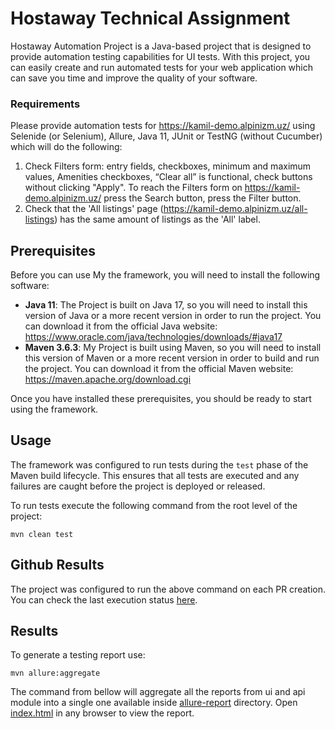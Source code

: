 # Hostaway Technical Assignment

Hostaway Automation Project is a Java-based project that is designed to provide automation testing capabilities for UI
tests.
With this project, you can easily create and run automated tests for your web application which can save you time and
improve the quality of your software.

### Requirements

Please provide automation tests for https://kamil-demo.alpinizm.uz/ using Selenide (or Selenium), Allure, Java 11, JUnit
or TestNG (without Cucumber) which will do the following:

1. Check Filters form: entry fields, checkboxes, minimum and maximum values, Amenities checkboxes, “Clear all” is
   functional, check buttons without clicking "Apply".
   To reach the Filters form on https://kamil-demo.alpinizm.uz/ press the Search button, press the Filter button.
2. Check that the 'All listings' page (https://kamil-demo.alpinizm.uz/all-listings) has the same amount of listings as
   the 'All' label.

## Prerequisites

Before you can use My the framework, you will need to install the following software:

* **Java 11**: The Project is built on Java 17, so you will need to install this version of Java or a more recent
  version in order to run the project. You can download it from the official Java
  website: https://www.oracle.com/java/technologies/downloads/#java17
* **Maven 3.6.3**: My Project is built using Maven, so you will need to install this version of Maven or a more recent
  version in order to build and run the project. You can download it from the official Maven
  website: https://maven.apache.org/download.cgi

Once you have installed these prerequisites, you should be ready to start using the framework.

## Usage

The framework was configured to run tests during the `test` phase of the Maven build lifecycle. This ensures that all
tests are executed and any failures are caught before the project is deployed or released.

To run tests execute the following command from the root level of the project:

`mvn clean test`

## Github Results

The project was configured to run the above command on each PR creation.
You can check the last execution status [here](https://eugens21.github.io/hostaway-technical-assignment/30/).

## Results

To generate a testing report use:

`mvn allure:aggregate`

The command from bellow will aggregate all the reports from ui and api module into a single one available
inside [allure-report](./allure-report) directory. Open [index.html](./allure-report/index.html) in any browser to view
the report.
